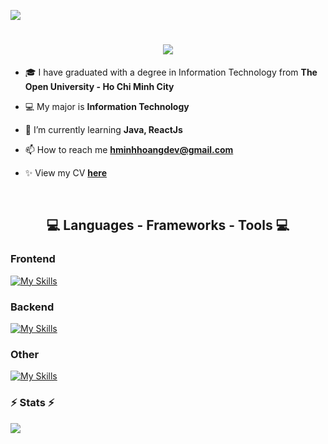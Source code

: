 [![](https://visitcount.itsvg.in/api?id=HuynhMinhHoang&icon=2&color=11)](https://visitcount.itsvg.in)
<h1 align="center">
    <img src="https://readme-typing-svg.herokuapp.com/?font=Righteous&size=30&center=true&vCenter=true&width=500&height=50&duration=4000&lines=Hi+There!+👋;+I'm+Huynh+Minh+Hoang!;" />
</h1>

- 🎓 I have graduated with a degree in Information Technology from **The Open University - Ho Chi Minh City**

- 💻 My major is **Information Technology**

- 🌱 I’m currently learning **Java, ReactJs**

- 📫 How to reach me **hminhhoangdev@gmail.com**

- ✨ View my CV **<a href="https://drive.google.com/file/d/1-0Ncp6Sb8dvrpg9nwfmEZ879UEmK_QLx/preview" target="_blank">here</a>**
 <br/>
<h2 align="center">💻 Languages - Frameworks - Tools 💻</h2>

### Frontend
<!-- ![React](https://img.shields.io/badge/react-%2320232a.svg?style=for-the-badge&logo=react&logoColor=%2361DAFB) ![React Native](https://img.shields.io/badge/react_native-%2320232a.svg?style=for-the-badge&logo=react&logoColor=%2361DAFB) ![Redux](https://img.shields.io/badge/redux-%23593d88.svg?style=for-the-badge&logo=redux&logoColor=white) ![HTML5](https://img.shields.io/badge/html5-%23E34F26.svg?style=for-the-badge&logo=html5&logoColor=white) ![CSS3](https://img.shields.io/badge/css3-%231572B6.svg?style=for-the-badge&logo=css3&logoColor=white) -->
[![My Skills](https://skillicons.dev/icons?i=react,redux,js,html,css,bootstrap)](https://skillicons.dev)
### Backend
<!-- ![NodeJS](https://img.shields.io/badge/node.js-6DA55F?style=for-the-badge&logo=node.js&logoColor=white) ![Java](https://img.shields.io/badge/java-%23ED8B00.svg?style=for-the-badge&logo=java&logoColor=white) ![MySQL](https://img.shields.io/badge/mysql-%2300f.svg?style=for-the-badge&logo=mysql&logoColor=white) -->
[![My Skills](https://skillicons.dev/icons?i=java,spring,nodejs)](https://skillicons.dev)


### Other
<!-- ![Chart.js](https://img.shields.io/badge/chart.js-F5788D.svg?style=for-the-badge&logo=chart.js&logoColor=white) ![Expo](https://img.shields.io/badge/expo-1C1E24?style=for-the-badge&logo=expo&logoColor=#D04A37) ![Firebase](https://img.shields.io/badge/firebase-%23039BE5.svg?style=for-the-badge&logo=firebase) ![Google Cloud](https://img.shields.io/badge/Google%20Cloud-%234285F4.svg?style=for-the-badge&logo=google-cloud&logoColor=white) -->
[![My Skills](https://skillicons.dev/icons?i=mysql,postman,firebase,github)](https://skillicons.dev)

### ⚡ Stats ⚡
![](https://github-readme-stats.vercel.app/api/top-langs/?username=HuynhMinhHoang&theme=radical&hide_border=true&include_all_commits=true&count_private=true&layout=compact)



